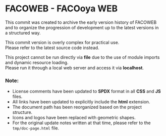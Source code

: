 # FACOWEB - FACOoya WEB

This commit was created to archive the early version history of FACOWEB  
and to organize the progression of development up to the latest versions in a structured way.

This commit version is overly complex for practical use.  
Please refer to the latest source code instead.

This project cannot be run directly via **file** due to the use of module imports and dynamic resource loading.  
Please run it through a local web server and access it via **localhost**.

### Note:
- License comments have been updated to **SPDX** format in all **CSS** and **JS** files.
- All links have been updated to explicitly include the **html** extension.
- The document path has been reorganized based on the project structure.
- Icons and logos have been replaced with geometric shapes.
- For the original update notes written at that time, please refer to the `tmp/doc-page.html` file.